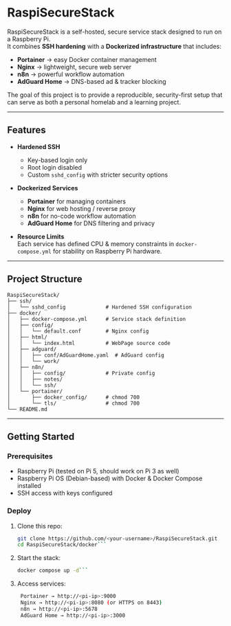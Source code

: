 # RaspiSecureStack

RaspiSecureStack is a self-hosted, secure service stack designed to run on a Raspberry Pi.  
It combines **SSH hardening** with a **Dockerized infrastructure** that includes:

- **Portainer** → easy Docker container management  
- **Nginx** → lightweight, secure web server  
- **n8n** → powerful workflow automation  
- **AdGuard Home** → DNS-based ad & tracker blocking  

The goal of this project is to provide a reproducible, security-first setup that can serve as both a personal homelab and a learning project.

---

## Features

- **Hardened SSH**  
  - Key-based login only  
  - Root login disabled  
  - Custom `sshd_config` with stricter security options  

- **Dockerized Services**  
  - **Portainer** for managing containers  
  - **Nginx** for web hosting / reverse proxy  
  - **n8n** for no-code workflow automation  
  - **AdGuard Home** for DNS filtering and privacy  

- **Resource Limits**  
  Each service has defined CPU & memory constraints in `docker-compose.yml` for stability on Raspberry Pi hardware.  

---

## Project Structure

```
RaspiSecureStack/
├── ssh/
│   └── sshd_config             # Hardened SSH configuration
├── docker/
│   ├── docker-compose.yml      # Service stack definition
│   ├── config/
│   │   └── default.conf        # Nginx config
│   ├── html/
│   │   └── index.html          # WebPage source code
│   ├── adguard/
│   │   ├── conf/AdGuardHome.yaml  # AdGuard config
│   │   └── work/ 
│   ├── n8n/
│   │   ├── config/             # Private config
│   │   ├── notes/ 
│   │   └── ssh/ 
│   └── portainer/
│       ├── docker_config/      # chmod 700
│       └── tls/                # chmod 700
└── README.md
```



---

## Getting Started

### Prerequisites
- Raspberry Pi (tested on Pi 5, should work on Pi 3 as well)  
- Raspberry Pi OS (Debian-based) with Docker & Docker Compose installed  
- SSH access with keys configured  

### Deploy
1. Clone this repo:
   ```bash
   git clone https://github.com/<your-username>/RaspiSecureStack.git
   cd RaspiSecureStack/docker```

2. Start the stack:
   ```bash
   docker compose up -d```

3. Access services:
   ```bash
    Portainer → http://<pi-ip>:9000
    Nginx → http://<pi-ip>:8080 (or HTTPS on 8443)
    n8n → http://<pi-ip>:5678
    AdGuard Home → http://<pi-ip>:3000

